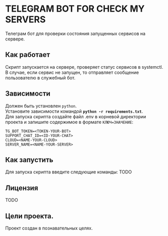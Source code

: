 # TELEGRAM BOT FOR CHECK MY SERVERS

Телеграм бот для проверки состояния запущенных сервисов на сервере.

## Как работает

Скрипт запускается на сервере, проверяет статус сервисов в systemctl. 
В случае, если сервис не запущен, то отправляет сообщение пользователю в служебный бот. 

## Зависимости
Должен быть установлен `python`.\
Установите зависимости командой **`python -r requirements.txt`**.\
Для запуска скрипта создайте файл .env в корневой директории проекта 
и запишите содержимое в формате `КЛЮЧ=ЗНАЧЕНИЕ`:

```
TG_BOT_TOKEN=<TOKEN-YOUR-BOT>
SUPPORT_CHAT_ID=<ID-YOUR-CHAT>
CLOUD=<NAME-YOUR-CLOUD>
SERVER_NAME=<NAME-YOUR-SERVER>
```

## Как запустить
Для запуска скрипта введите следующие команды:
TODO


## Лицензия
TODO

## Цели проекта.
Проект создан в познавательных целях.
